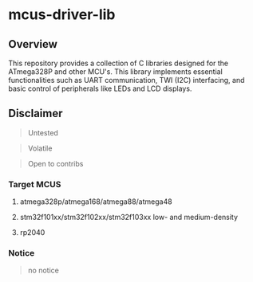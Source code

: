 # mcus-driver-lib

## Overview

This repository provides a collection of C libraries designed for the ATmega328P and other MCU's.
This library implements essential functionalities such as UART communication,
TWI (I2C) interfacing, and basic control of peripherals like LEDs and LCD displays.

## Disclaimer

> Untested

> Volatile

> Open to contribs

### Target MCUS

1. atmega328p/atmega168/atmega88/atmega48

2. stm32f101xx/stm32f102xx/stm32f103xx low- and medium-density

3. rp2040

### Notice

> no notice
